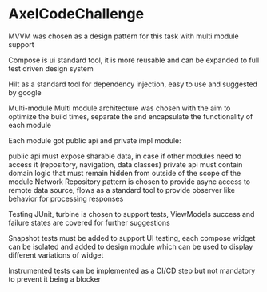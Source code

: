 # AxelCodeChallenge

MVVM was chosen as a design pattern for this task with multi module support

Compose is ui standard tool, it is more reusable and can be expanded to full test driven design
system

Hilt as a standard tool for dependency injection, easy to use and suggested by google

Multi-module
Multi module architecture was chosen with the aim to optimize the build times, separate the and
encapsulate
the functionality of each module

Each module got public api and private impl module:

public api must expose sharable data, in case if other modules need to access it (repository,
navigation, data classes)
private api must contain domain logic that must remain hidden from outside of the scope of the
module
Network
Repository pattern is chosen to provide async access to remote data source, flows as a standard tool
to provide observer like behavior for processing responses

Testing
JUnit, turbine is chosen to support tests, ViewModels success and failure states are covered for
further suggestions

Snapshot tests must be added to support UI testing, each compose widget can be isolated and added
to design module which can be used to display different variations of widget

Instrumented tests can be implemented as a CI/CD step but not mandatory to prevent it being a
blocker
